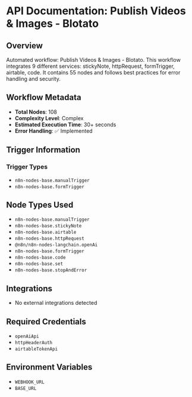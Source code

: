 # API Documentation: Publish Videos & Images - Blotato

## Overview
Automated workflow: Publish Videos & Images - Blotato. This workflow integrates 9 different services: stickyNote, httpRequest, formTrigger, airtable, code. It contains 55 nodes and follows best practices for error handling and security.

## Workflow Metadata
- **Total Nodes**: 108
- **Complexity Level**: Complex
- **Estimated Execution Time**: 30+ seconds
- **Error Handling**: ✅ Implemented

## Trigger Information
### Trigger Types
- `n8n-nodes-base.manualTrigger`
- `n8n-nodes-base.formTrigger`

## Node Types Used
- `n8n-nodes-base.manualTrigger`
- `n8n-nodes-base.stickyNote`
- `n8n-nodes-base.airtable`
- `n8n-nodes-base.httpRequest`
- `@n8n/n8n-nodes-langchain.openAi`
- `n8n-nodes-base.formTrigger`
- `n8n-nodes-base.code`
- `n8n-nodes-base.set`
- `n8n-nodes-base.stopAndError`

## Integrations
- No external integrations detected

## Required Credentials
- `openAiApi`
- `httpHeaderAuth`
- `airtableTokenApi`

## Environment Variables
- `WEBHOOK_URL`
- `BASE_URL`
